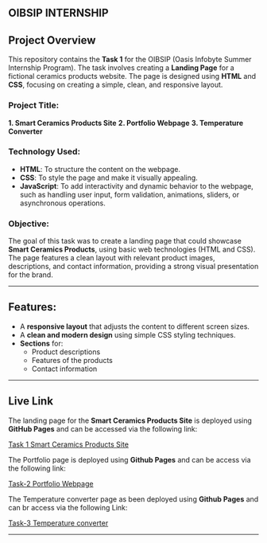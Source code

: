 ## OIBSIP INTERNSHIP 

## Project Overview

This repository contains the **Task 1** for the OIBSIP (Oasis Infobyte Summer Internship Program). The task involves creating a **Landing Page** for a fictional ceramics products website. The page is designed using **HTML** and **CSS**, focusing on creating a simple, clean, and responsive layout.

### Project Title:
**1. Smart Ceramics Products Site**
**2. Portfolio Webpage**
**3. Temperature Converter**

### Technology Used:

- **HTML**: To structure the content on the webpage.
- **CSS**: To style the page and make it visually appealing.
- **JavaScript**: To add interactivity and dynamic behavior to the webpage, such as handling user input, form validation, animations, sliders, or asynchronous operations.

### Objective:
The goal of this task was to create a landing page that could showcase **Smart Ceramics Products**, using basic web technologies (HTML and CSS). The page features a clean layout with relevant product images, descriptions, and contact information, providing a strong visual presentation for the brand.

---

## Features:

- A **responsive layout** that adjusts the content to different screen sizes.
- A **clean and modern design** using simple CSS styling techniques.
- **Sections** for:
  - Product descriptions
  - Features of the products
  - Contact information
  
---

## Live Link

The landing page for the **Smart Ceramics Products Site** is deployed using **GitHub Pages** and can be accessed via the following link:

[Task 1 Smart Ceramics Products Site ](https://sridharanpalanisamy.github.io/OIBSIP/task-1%20Landing%20Page/)


The Portfolio page is deployed using **Github Pages** and can be access via the following link:

[Task-2 Portfolio Webpage ](https://sridharanpalanisamy.github.io/Task-2-Portfolio-Webpage/)


The Temperature converter page as been deployed using **Github Pages** and can br access via the following Link:

[Task-3 Temperature converter ](https://sridharanpalanisamy.github.io/Task-3-Temperature-Converter/)


----





